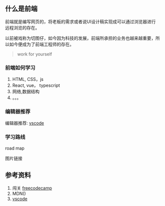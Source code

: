## 什么是前端
前端就是编写网页的，将老板的需求或者说UI设计稿实现成可以通过浏览器进行远程浏览的存在。

以前被戏称为切图仔，如今因为科技的发展，前端所承担的业务也越来越重要，所以如今便成为了前端工程师的存在。

>work for yourself


### 前端如何学习
1. HTML, CSS，js
2. React, vue， typescript
3. 网络,数据结构
4. 。。。

### 编辑器推荐
编辑器推荐: [vscode](https://code.visualstudio.com/)



### 学习路线
road map

图片链接

## 参考资料
1. 闯关 [freecodecamp](https://www.freecodecamp.org/learn/)
2. MDN()
3. [vscode](https://code.visualstudio.com/)
